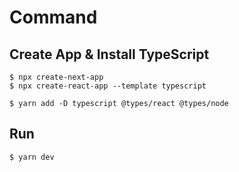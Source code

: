 # Command 

## Create App & Install TypeScript
```shell
$ npx create-next-app
$ npx create-react-app --template typescript

$ yarn add -D typescript @types/react @types/node
```

## Run 
```shell
$ yarn dev
```